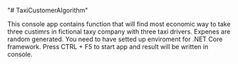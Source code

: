 "# TaxiCustomerAlgorithm"

This console app contains function that will find most economic way to take three custimrs in fictional taxy company with three taxi drivers.
Expenes are random generated.
You need to have setted up enviroment for .NET Core framework.
Press CTRL + F5 to start app and result will be written in console.
